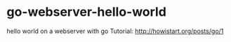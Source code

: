 go-webserver-hello-world
========================

hello world on a webserver with go
Tutorial: http://howistart.org/posts/go/1
